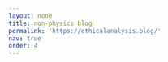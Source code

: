 ```yaml
---
layout: none
title: non-physics blog
permalink: 'https://ethicalanalysis.blog/'
nav: true
order: 4
---
```


